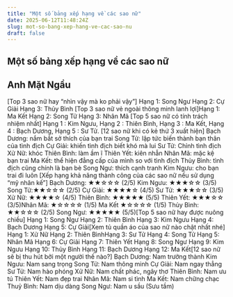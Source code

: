 ```yaml
---
title: "Một số bảng xếp hạng về các sao nữ"
date: 2025-06-12T11:48:24Z
slug: mot-so-bang-xep-hang-ve-cac-sao-nu
draft: false
---
```


## Một số bảng xếp hạng về các sao nữ

## Anh Mặt Ngầu

[Top 3 sao nữ hay “nhìn vậy mà ko phải vậy”]​ ​Hạng 1: Song Ngư​ ​Hạng 2: Cự Giải​ ​Hạng 3: Thủy Bình​ ​[Top 3 sao nữ vẻ ngoài thông minh lanh lợi]​ ​Hạng 1: Ma Kết​ ​Hạng 2: Song Tử​ ​Hạng 3: Nhân Mã​ ​[Top 5 sao nữ có tính trách nhiệm nhất]​ ​Hạng 1 : Kim Ngưu,​ ​Hạng 2 : Thiên Bình,​ ​Hạng 3 : Ma Kết,​ ​Hạng 4 : Bạch Dương,​ ​Hạng 5 : Sư Tử.​ ​[12 sao nữ khi có kẻ thứ 3 xuất hiện]​ ​Bạch Dương: nắm bắt sở thích của bạn trai​ ​Song Tử: lập tức biến thành bạn thân của tình địch​ ​Cự Giải: khiến tình địch biết khó mà lui​ ​Sư Tử: Chỉnh tình địch​ ​Xử Nữ: khóc​ ​Thiên Bình: làm ầm ĩ​ ​Thiên Yết: kiên nhẫn​ ​Nhân Mã: mặc kệ bạn trai​ ​Ma Kết: thể hiện đẳng cấp của mình so với tình địch​ ​Thủy Bình: tình địch cũng chính là bạn bè​ ​Song Ngư: thích cạnh tranh​ ​Kim Ngưu: cho bạn trai đi luôn​ ​[Xếp hạng khả năng thành công của các sao nữ nếu sử dụng “mỹ nhân kế”]​ ​Bạch Dương: ★★☆☆☆ (2/5)​ ​Kim Ngưu: ★★★☆☆ (3/5)​ ​Song Tử:★★☆☆☆ (2/5)​ ​Cự Giải: ★★★★☆ (4/5)​ ​Sư Tử: ★★★☆☆ (3/5)​ ​Xử Nữ: ★★★★☆ (4/5)​ ​Thiên Bình: ★★★★★ (5/5)​ ​Thiên Yết: ★★★☆☆ (3/5)​ ​Nhân Mã: ★☆☆☆☆ (1/5)​ ​Ma Kết ★☆☆☆☆ (1/5)​ ​Thủy Bình: ★★☆☆☆ (2/5)​ ​Song Ngư: ★★★★★ (5/5)​[Top 5 sao nữ hay được nuông chiều]​ ​Hạng 1: Song Ngư​ ​Hạng 2: Thiên Bình​ ​Hạng 3: Kim Ngưu​ ​Hạng 4: Bạch Dương​ ​Hạng 5: Cự Giải​[Xem tủ quần áo của sao nữ nào chật nhất nhé]​ ​Hạng 1: Xử Nữ​ ​Hạng 2: Thiên Bình​ ​Hạng 3: Sư Tử​ ​Hạng 4: Song Tử​ ​Hạng 5: Nhân Mã​ ​Hạng 6: Cự Giải​ ​Hạng 7: Thiên Yết​ ​Hạng 8: Song Ngư​ ​Hạng 9: Kim Ngưu​ ​Hạng 10: Thủy Bình​ ​Hạng 11: Bạch Dương​ ​Hạng 12: Ma Kết​[12 sao nữ sẽ bị thu hút bởi một người thế nào?]​ ​Bạch Dương: Nam trưởng thành​ ​Kim Ngưu: Nam sang trọng​ ​Song Tử: Nam thông minh​ ​Cự Giải: Nam ngay thẳng​ ​Sư Tử: Nam hào phóng​ ​Xử Nữ: Nam chất phác, ngây thơ​ ​Thiên Bình: Nam ưu tú​ ​Thiên Yết: Nam đẹp trai​ ​Nhân Mã: Nam si tình​ ​Ma Kết: Nam chững chạc​ ​Thuỷ Bình: Nam dịu dàng​ ​Song Ngư: Nam u sầu​ ​(Sưu tầm)​